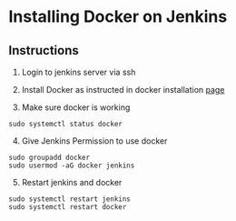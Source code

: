 # Installing Docker on Jenkins

## Instructions

1. Login to jenkins server via ssh

2. Install Docker as instructed in docker installation [page](https://docs.docker.com/engine/install/ubuntu/)

3. Make sure docker is working

```
sudo systemctl status docker
```

4. Give Jenkins Permission to use docker

```
sudo groupadd docker
sudo usermod -aG docker jenkins
```

5. Restart jenkins and docker

```
sudo systemctl restart jenkins
sudo systemctl restart docker
```

#
